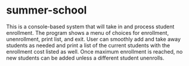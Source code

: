 # summer-school
This is a console-based system that will take in and process student enrollment.
The program shows a menu of choices for enrollment, unenrollment, print list, and exit.
User can smoothly add and take away students as needed and print a list of the current students with the enrollment cost listed as well.
Once maximum enrollment is reached, no new students can be added unless a different student unenrolls.
